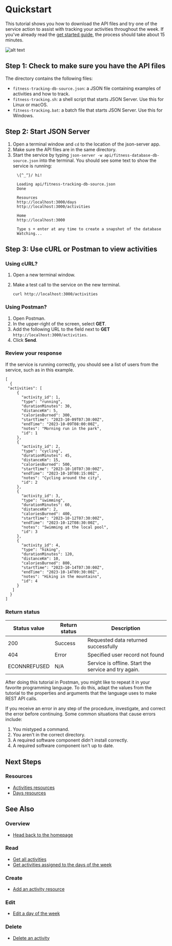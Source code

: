 # Quickstart

This tutorial shows you how to download the API files and try one of the service action to assist with tracking your activities throughout the week. 
If you've already read the [get started guide](before-you-get-started.md), the process should take about 15 minutes.

![alt text](image.png)

## Step 1: Check to make sure you have the API files

The directory contains the following files:

*  `fitness-tracking-db-source.json`: a JSON file containing examples of activities and how to track.
*  `fitness-tracking.sh`: a shell script that starts JSON Server. Use this for Linux or macOS.
*  `fitness-tracking.bat`: a batch file that starts JSON Server. Use this for Windows.

## Step 2: Start JSON Server

1. Open a terminal window and `cd` to the location of the json-server app.
2. Make sure the API files are in the same directory.
3. Start the service by typing `json-server -w api/fitness-database-db-source.json` into the terminal. You should see some text to show the service is running:

```
     \{^_^}/ hi!

     Loading api/fitness-tracking-db-source.json
     Done

     Resources
     http://localhost:3000/days
     http://localhost:3000/activities

     Home
     http://localhost:3000

     Type s + enter at any time to create a snapshot of the database
     Watching...
```

## Step 3: Use cURL or Postman to view activities

### Using cURL?

1. Open a new terminal window.
2. Make a test call to the service on the new terminal.

    ```
    curl http://localhost:3000/activities
    ```

### Using Postman?

1. Open Postman.
2. In the upper-right of the screen, select **GET**.
3. Add the following URL to the field next to **GET** `http://localhost:3000/activities`.
4. Click **Send**.

### Review your response

If the service is running correctly, you should see a list of users from the service, such as in this example.

```
[
  {
 "activities": [
     {
       "activity_id": 1,
       "type": "running",
       "durationMinutes": 30,
       "distanceKm": 5,
       "caloriesBurned": 300,
       "startTime": "2023-10-09T07:30:00Z",
       "endTime": "2023-10-09T08:00:00Z",
       "notes": "Morning run in the park",
       "id": 1
     },
     {
       "activity_id": 2,
       "type": "cycling",
       "durationMinutes": 45,
       "distanceKm": 15,
       "caloriesBurned": 500,
       "startTime": "2023-10-10T07:30:00Z",
       "endTime": "2023-10-10T08:15:00Z",
       "notes": "Cycling around the city",
       "id": 2
     },
     { 
       "activity_id": 3,
       "type": "swimming",
       "durationMinutes": 60,
       "distanceKm": 2,
       "caloriesBurned": 400,
       "startTime": "2023-10-12T07:30:00Z",
       "endTime": "2023-10-12T08:30:00Z",
       "notes": "Swimming at the local pool",
       "id": 3
     },
     {
       "activity_id": 4,
       "type": "hiking",
       "durationMinutes": 120,
       "distanceKm": 10,
       "caloriesBurned": 800,
       "startTime": "2023-10-14T07:30:00Z",
       "endTime": "2023-10-14T09:30:00Z",
       "notes": "Hiking in the mountains",
       "id": 4
     }
   ]
  }
]
   ```


### Return status

| Status value | Return status | Description |
| ------------- | ----------- | ----------- |
| 200 | Success | Requested data returned successfully |
| 404 | Error | Specified user record not found |
|  ECONNREFUSED | N/A | Service is offline. Start the service and try again. |


After doing this tutorial in Postman, you might like to repeat it in
your favorite programming language. To do this, adapt the values from
the tutorial to the properties and arguments that the language uses to
make REST API calls.

If you receive an error in any step of the procedure, investigate, and correct the error before continuing. Some common situations that cause errors include:

1. You mistyped a command.
2. You aren't in the correct directory.
3. A required software component didn't install correctly.
4. A required software component isn't up to date.


## Next Steps

### Resources

* [Activities resources](../api/activities.md)
* [Days resources](../api/days.md)


## See Also

### Overview

* [Head back to the homepage](../index.md)

### Read

* [Get all activities](../api/get-activities.md)
* [Get activities assigned to the days of the week](../api/get-days.md)

### Create

* [Add an activity resource](../api/post-new-activity.md)

### Edit

* [Edit a day of the week](../api/put-days.md)

### Delete

* [Delete an activity](../api/delete-activities.md)